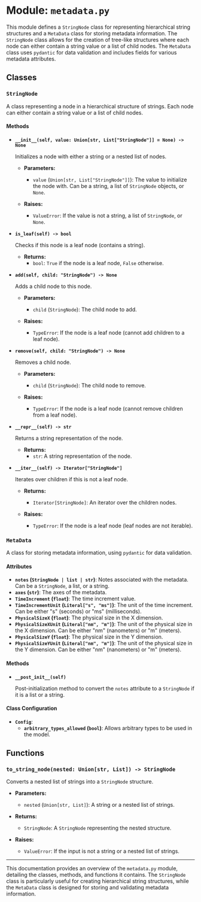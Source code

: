 # Module: `metadata.py`

This module defines a `StringNode` class for representing hierarchical string structures and a `MetaData` class for storing metadata information. The `StringNode` class allows for the creation of tree-like structures where each node can either contain a string value or a list of child nodes. The `MetaData` class uses `pydantic` for data validation and includes fields for various metadata attributes.

## Classes

### `StringNode`

A class representing a node in a hierarchical structure of strings. Each node can either contain a string value or a list of child nodes.

#### Methods

- **`__init__(self, value: Union[str, List["StringNode"]] = None) -> None`**

  Initializes a node with either a string or a nested list of nodes.

  - **Parameters:**
    - `value` (`Union[str, List["StringNode"]]`): The value to initialize the node with. Can be a string, a list of `StringNode` objects, or `None`.

  - **Raises:**
    - `ValueError`: If the value is not a string, a list of `StringNode`, or `None`.

- **`is_leaf(self) -> bool`**

  Checks if this node is a leaf node (contains a string).

  - **Returns:**
    - `bool`: `True` if the node is a leaf node, `False` otherwise.

- **`add(self, child: "StringNode") -> None`**

  Adds a child node to this node.

  - **Parameters:**
    - `child` (`StringNode`): The child node to add.

  - **Raises:**
    - `TypeError`: If the node is a leaf node (cannot add children to a leaf node).

- **`remove(self, child: "StringNode") -> None`**

  Removes a child node.

  - **Parameters:**
    - `child` (`StringNode`): The child node to remove.

  - **Raises:**
    - `TypeError`: If the node is a leaf node (cannot remove children from a leaf node).

- **`__repr__(self) -> str`**

  Returns a string representation of the node.

  - **Returns:**
    - `str`: A string representation of the node.

- **`__iter__(self) -> Iterator["StringNode"]`**

  Iterates over children if this is not a leaf node.

  - **Returns:**
    - `Iterator[StringNode]`: An iterator over the children nodes.

  - **Raises:**
    - `TypeError`: If the node is a leaf node (leaf nodes are not iterable).

### `MetaData`

A class for storing metadata information, using `pydantic` for data validation.

#### Attributes

- **`notes` (`StringNode | list | str`)**: Notes associated with the metadata. Can be a `StringNode`, a list, or a string.
- **`axes` (`str`)**: The axes of the metadata.
- **`TimeIncrement` (`float`)**: The time increment value.
- **`TimeIncrementUnit` (`Literal["s", "ms"]`)**: The unit of the time increment. Can be either "s" (seconds) or "ms" (milliseconds).
- **`PhysicalSizeX` (`float`)**: The physical size in the X dimension.
- **`PhysicalSizeXUnit` (`Literal["nm", "m"]`)**: The unit of the physical size in the X dimension. Can be either "nm" (nanometers) or "m" (meters).
- **`PhysicalSizeY` (`float`)**: The physical size in the Y dimension.
- **`PhysicalSizeYUnit` (`Literal["nm", "m"]`)**: The unit of the physical size in the Y dimension. Can be either "nm" (nanometers) or "m" (meters).

#### Methods

- **`__post_init__(self)`**

  Post-initialization method to convert the `notes` attribute to a `StringNode` if it is a list or a string.

#### Class Configuration

- **`Config`**:
  - **`arbitrary_types_allowed` (`bool`)**: Allows arbitrary types to be used in the model.

## Functions

### `to_string_node(nested: Union[str, List]) -> StringNode`

Converts a nested list of strings into a `StringNode` structure.

- **Parameters:**
  - `nested` (`Union[str, List]`): A string or a nested list of strings.

- **Returns:**
  - `StringNode`: A `StringNode` representing the nested structure.

- **Raises:**
  - `ValueError`: If the input is not a string or a nested list of strings.

---

This documentation provides an overview of the `metadata.py` module, detailing the classes, methods, and functions it contains. The `StringNode` class is particularly useful for creating hierarchical string structures, while the `MetaData` class is designed for storing and validating metadata information.
